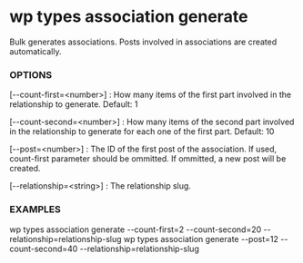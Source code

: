 # wp types association generate

Bulk generates associations. Posts involved in associations are created automatically.

### OPTIONS

[\--count-first=&lt;number&gt;]
: How many items of the first part involved in the relationship to generate. Default: 1

[\--count-second=&lt;number&gt;]
: How many items of the second part involved in the relationship to generate for each one of the first part. Default: 10

[\--post=&lt;number&gt;]
: The ID of the first post of the association. If used, count-first parameter should be ommitted. If ommitted, a new post will be created.

[\--relationship=&lt;string&gt;]
: The relationship slug.

### EXAMPLES

   wp types association generate --count-first=2 --count-second=20 --relationship=relationship-slug
   wp types association generate --post=12 --count-second=40 --relationship=relationship-slug


